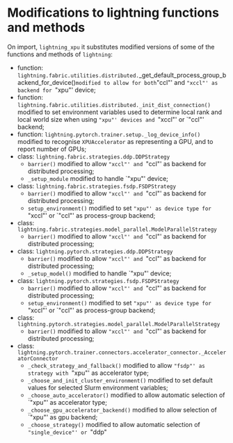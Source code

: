 # Modifications to lightning functions and methods

On import, `lightning_xpu` it substitutes modified versions of some of
the functions and methods of `lightning`:
- function: `lightning.fabric.utilities.distributed.`_get_default_process_group_backend_for_device()`
  modified to allow for both `"ccl"' and `"xccl"' as backend for `"xpu"' device;
- function: `lightning.fabric.utilities.distributed._init_dist_connection()`
  modified to set environment variables used to determine local rank
  and local world size when using `"xpu"' devices and `"xccl"' or `"ccl"' backend;
- function: `lightning.pytorch.trainer.setup._log_device_info()`
  modified to recognise `XPUAccelerator` as representing a GPU,
  and to report number of GPUs;  
- class: `lightning.fabric.strategies.ddp.DDPStrategy`
	- `barrier()`
       modified to allow `"xccl"' and `"ccl"' as backend for distributed processing;
	- `_setup_module`
      modified to handle `"xpu"' device;
- class: `lightning.fabric.strategies.fsdp.FSDPStrategy`
	- `barrier()`
      modified to allow `"xccl"' and `"ccl"' as backend for distributed processing;
	- `setup_environment()`
      modified to set `"xpu"' as device type for `"xccl"' or `"ccl"' as
      process-group backend;
- class: `lightning.fabric.strategies.model_parallel.ModelParallelStrategy`
	- `barrier()`
      modified to allow `"xccl"' and `"ccl"' as backend for distributed processing;
- class: `lightning.pytorch.strategies.ddp.DDPStrategy`
	- `barrier()`
       modified to allow `"xccl"' and `"ccl"' as backend for distributed processing;
	- `_setup_model()`
      modified to handle `"xpu"' device;
- class: `lightning.pytorch.strategies.fsdp.FSDPStrategy`
	- `barrier()`
       modified to allow `"xccl"' and `"ccl"' as backend for distributed processing;
	- `setup_environment()`
      modified to set `"xpu"' as device type for `"xccl"' or `"ccl"' as
      process-group backend;
- class: `lightning.pytorch.strategies.model_parallel.ModelParallelStrategy`
	- `barrier()`
       modified to allow `"xccl"' and `"ccl"' as backend for distributed processing;
- class: `lightning.pytorch.trainer.connectors.accelerator_connector._AcceleratorConnector`
	- `_check_strategy_and_fallback()`
      modified to allow `"fsdp"' as strategy with `"xpu"' as accelerator type;
	- `_choose_and_init_cluster_environment()`
      modified to set default values for selected Slurm environment variables;
	- `_choose_auto_accelerator()`
      modified to allow automatic selection of `"xpu"' as accelerator type;
	- `_choose_gpu_accelerator_backend()`
      modified to allow selection of `"xpu"' as gpu backend;
	- `_choose_strategy()`
      modified to allow automatic selection of `"single_device"' or `"ddp"
